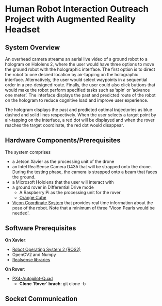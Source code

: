 # Human Robot Interaction Outreach Project with Augmented Reality Headset

## System Overview
An overhead camera streams an aerial live video of a ground robot to a hologram on Hololens 2, where the user would have three options to move the ground robot with the holographic interface. The first option is to direct the robot to one desired location by air-tapping on the holographic interface. Alternatively, the user would select waypoints in a sequential order in a pre-designed route. Finally, the user could also click buttons that would make the robot perform specified tasks such as ’spin’ or ’advance one meter’. The interface displays the past and predicted route of the robot on the hologram to reduce cognitive load and improve user experience.

The hologram displays the past and predicted optimal trajectories as blue dashed and solid lines respectively. When the user selects a target point by air-tapping on the interface, a red dot will be displayed and when the rover reaches the target coordinate, the red dot would disappear.

## Hardware Components/Prerequisites
The system comprises 
- a Jetson Xavier as the processing unit of the drone
- an Intel RealSense Camera D435  that will be strapped onto the drone. During the testing phase, the camera is strapped onto a beam that faces the ground.
- a Microsoft Hololens that the user will interact with
- a ground rover in Differential Drive mode
  - A Raspberry Pi as the processing unit for the rover
  - [Orange Cube](https://docs.px4.io/main/en/flight_controller/cubepilot_cube_orange.html)
- [Vicon Coordinate System](https://www.vicon.com/) that provides real time information about the pose of the robot. Note that a minimum of three 'Vicon Pearls would be needed'.


## Software Prerequisites
**On Xavier**:
- [Robot Operating System 2 (ROS2)](https://docs.ros.org/en/foxy/index.html)
- OpenCV2 and Numpy
- [Realsense libraries](https://github.com/IntelRealSense/librealsense)
  
**On Rover**:
- [PX4-Autopilot-Quad](https://github.com/dev10110/PX4-Autopilot-Quad/tree/rover)
  - **Clone 'Rover' brach**: git clone -b 

## Socket Communication
